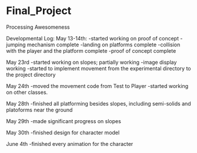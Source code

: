 # Final_Project
Processing Awesomeness

Developmental Log:
May 13-14th: 
  -started working on proof of concept
  -jumping mechanism complete
  -landing on platforms complete
  -collision with the player and the platform complete
  -proof of concept complete

May 23rd
  -started working on slopes; partially working
  -image display working
  -started to implement movement from the experimental directory to the project directory

May 24th
  -moved the movement code from Test to Player
  -started working on other classes.

May 28th
  -finished all platforming besides slopes, including semi-solids and platoforms near the ground

May 29th
  -made significant progress on slopes

May 30th
  -finished design for character model

June 4th
  -finished every animation for the character
